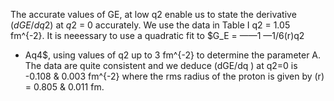 The accurate values of GE, at low q2 enable us to
state the derivative $(dGE/dq2)$ at $q2$ = 0 accurately.
We use the data in Table I q2 = 1.05 fm^{-2}. It is
neeessary to use a quadratic fit to $G_E = ——1 —1/6(r)q2
+ Aq4$, using values of q2 up to 3 fm^{-2} to determine the
parameter A.   The data are quite consistent and we
deduce
(dGE/dq ) at q2=0 is -0.108 & 0.003 fm^{-2}
where the rms radius of the proton is given by
(r) = 0.805 & 0.011 fm.
